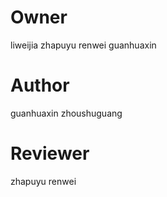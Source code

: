# Owner
liweijia
zhapuyu
renwei
guanhuaxin

# Author 
guanhuaxin
zhoushuguang

# Reviewer
zhapuyu
renwei
